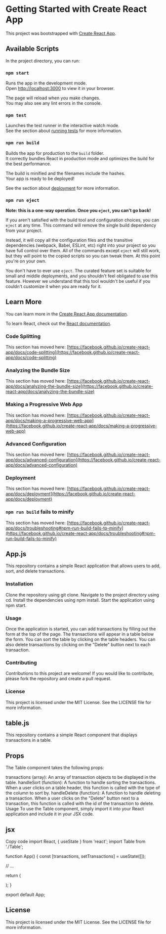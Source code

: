 # Getting Started with Create React App

This project was bootstrapped with [Create React App](https://github.com/facebook/create-react-app).

## Available Scripts

In the project directory, you can run:

### `npm start`

Runs the app in the development mode.\
Open [http://localhost:3000](http://localhost:3000) to view it in your browser.

The page will reload when you make changes.\
You may also see any lint errors in the console.

### `npm test`

Launches the test runner in the interactive watch mode.\
See the section about [running tests](https://facebook.github.io/create-react-app/docs/running-tests) for more information.

### `npm run build`

Builds the app for production to the `build` folder.\
It correctly bundles React in production mode and optimizes the build for the best performance.

The build is minified and the filenames include the hashes.\
Your app is ready to be deployed!

See the section about [deployment](https://facebook.github.io/create-react-app/docs/deployment) for more information.

### `npm run eject`

**Note: this is a one-way operation. Once you `eject`, you can't go back!**

If you aren't satisfied with the build tool and configuration choices, you can `eject` at any time. This command will remove the single build dependency from your project.

Instead, it will copy all the configuration files and the transitive dependencies (webpack, Babel, ESLint, etc) right into your project so you have full control over them. All of the commands except `eject` will still work, but they will point to the copied scripts so you can tweak them. At this point you're on your own.

You don't have to ever use `eject`. The curated feature set is suitable for small and middle deployments, and you shouldn't feel obligated to use this feature. However we understand that this tool wouldn't be useful if you couldn't customize it when you are ready for it.

## Learn More

You can learn more in the [Create React App documentation](https://facebook.github.io/create-react-app/docs/getting-started).

To learn React, check out the [React documentation](https://reactjs.org/).

### Code Splitting

This section has moved here: [https://facebook.github.io/create-react-app/docs/code-splitting](https://facebook.github.io/create-react-app/docs/code-splitting)

### Analyzing the Bundle Size

This section has moved here: [https://facebook.github.io/create-react-app/docs/analyzing-the-bundle-size](https://facebook.github.io/create-react-app/docs/analyzing-the-bundle-size)

### Making a Progressive Web App

This section has moved here: [https://facebook.github.io/create-react-app/docs/making-a-progressive-web-app](https://facebook.github.io/create-react-app/docs/making-a-progressive-web-app)

### Advanced Configuration

This section has moved here: [https://facebook.github.io/create-react-app/docs/advanced-configuration](https://facebook.github.io/create-react-app/docs/advanced-configuration)

### Deployment

This section has moved here: [https://facebook.github.io/create-react-app/docs/deployment](https://facebook.github.io/create-react-app/docs/deployment)

### `npm run build` fails to minify

This section has moved here: [https://facebook.github.io/create-react-app/docs/troubleshooting#npm-run-build-fails-to-minify](https://facebook.github.io/create-react-app/docs/troubleshooting#npm-run-build-fails-to-minify)

 ## App.js
This repository contains a simple React application that allows users to add, sort, and delete transactions.

### Installation
Clone the repository using git clone.
Navigate to the project directory using cd.
Install the dependencies using npm install.
Start the application using npm start.
### Usage
Once the application is started, you can add transactions by filling out the form at the top of the page. The transactions will appear in a table below the form. You can sort the table by clicking on the table headers. You can also delete transactions by clicking on the "Delete" button next to each transaction.

### Contributing
Contributions to this project are welcome! If you would like to contribute, please fork the repository and create a pull request.

### License
This project is licensed under the MIT License. See the LICENSE file for more information.
## table.js
This repository contains a simple React component that displays transactions in a table.

## Props
The Table component takes the following props:

transactions (array): An array of transaction objects to be displayed in the table.
handleSort (function): A function to handle sorting the transactions. When a user clicks on a table header, this function is called with the type of the column to sort by.
handleDelete (function): A function to handle deleting a transaction. When a user clicks on the "Delete" button next to a transaction, this function is called with the id of the transaction to delete.
Usage
To use the Table component, simply import it into your React application and include it in your JSX code.

## jsx
Copy code
import React, { useState } from 'react';
import Table from './Table';

function App() {
  const [transactions, setTransactions] = useState([]);

  // ...

  return (
    <div>
      <Table
        transactions={transactions}
        handleSort={handleSort}
        handleDelete={handleDelete}
      />
    </div>
  );
}

export default App;
## License
This project is licensed under the MIT License. See the LICENSE file for more information.




